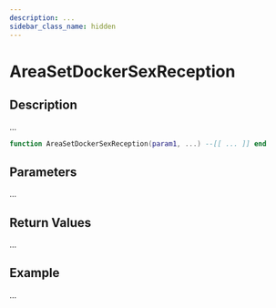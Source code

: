 ```yaml
---
description: ...
sidebar_class_name: hidden
---
```


# AreaSetDockerSexReception

## Description

...

```lua
function AreaSetDockerSexReception(param1, ...) --[[ ... ]] end
```

## Parameters

...

## Return Values

...

## Example

...

